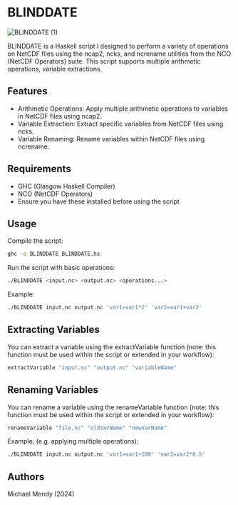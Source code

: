 # BLINDDATE

![BLINDDATE (1)](https://github.com/user-attachments/assets/af98baa1-20b9-458e-ae98-5622e31f3343)

BLINDDATE is a Haskell script I designed to perform a variety of operations on NetCDF files using the ncap2, ncks, and ncrename utilities from the NCO (NetCDF Operators) suite. This script supports multiple arithmetic operations, variable extractions.

## Features

- Arithmetic Operations: Apply multiple arithmetic operations to variables in NetCDF files using ncap2.
- Variable Extraction: Extract specific variables from NetCDF files using ncks.
- Variable Renaming: Rename variables within NetCDF files using ncrename.

## Requirements

- GHC (Glasgow Haskell Compiler)
- NCO (NetCDF Operators)
- Ensure you have these installed before using the script

## Usage

Compile the script:

```bash
ghc -o BLINDDATE BLINDDATE.hs
```

Run the script with basic operations:

```bash
./BLINDDATE <input.nc> <output.nc> <operations...>
```

Example:

```bash
./BLINDDATE input.nc output.nc 'var1=var1*2' 'var2=var1+var2'
```

## Extracting Variables

You can extract a variable using the extractVariable function (note: this function must be used within the script or extended in your workflow):

```haskell
extractVariable "input.nc" "output.nc" "variableName"
```

## Renaming Variables

You can rename a variable using the renameVariable function (note: this function must be used within the script or extended in your workflow):

```haskell
renameVariable "file.nc" "oldVarName" "newVarName"
```
Example, (e.g. applying multiple operations):

```bash
./BLINDDATE input.nc output.nc 'var1=var1+100' 'var2=var2*0.5'
```
## Authors

Michael Mendy (2024)
